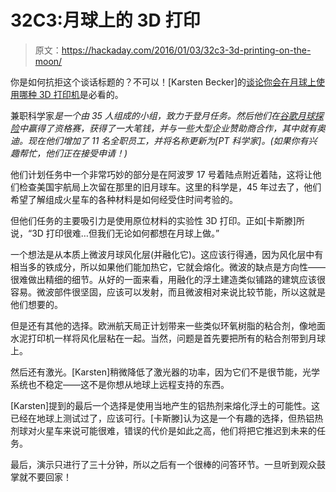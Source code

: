 # 32C3:月球上的 3D 打印

> 原文：<https://hackaday.com/2016/01/03/32c3-3d-printing-on-the-moon/>

你是如何抗拒这个谈话标题的？不可以！[Karsten Becker]的[谈论你会在月球上使用哪种 3D 打印机](https://media.ccc.de/v/32c3-7336-3d_printing_on_the_moon)是必看的。

兼职科学家*是一个由 35 人组成的小组，致力于登月任务。然后他们在[谷歌月球探险](http://lunar.xprize.org/)中赢得了资格赛，获得了一大笔钱，并与一些大型企业赞助商合作，其中就有奥迪。现在他们增加了 11 名全职员工，并将名称更新为[PT 科学家]。(如果你有兴趣帮忙，他们正在接受申请！)*

他们计划任务中一个非常巧妙的部分是在阿波罗 17 号着陆点附近着陆，这将让他们检查美国宇航局上次留在那里的旧月球车。这里的科学是，45 年过去了，他们希望了解组成火星车的各种材料是如何经受住时间考验的。

但他们任务的主要吸引力是使用原位材料的实验性 3D 打印。正如[卡斯滕]所说，“3D 打印很难…但我们无论如何都想在月球上做。”

一个想法是从本质上微波月球风化层(并融化它)。这应该行得通，因为风化层中有相当多的铁成分，所以如果他们能加热它，它就会熔化。微波的缺点是方向性——很难做出精细的细节。从好的一面来看，用融化的浮土建造类似铺路的建筑应该很容易。微波部件很坚固，应该可以发射，而且微波相对来说比较节能，所以这就是他们想要的。

但是还有其他的选择。欧洲航天局正计划带来一些类似环氧树脂的粘合剂，像地面水泥打印机一样将风化层粘在一起。当然，问题是首先要把所有的粘合剂带到月球上。

然后还有激光。[Karsten]稍微降低了激光器的功率，因为它们不是很节能，光学系统也不稳定——这不是你想从地球上远程支持的东西。

[Karsten]提到的最后一个选择是使用当地产生的铝热剂来熔化浮土的可能性。这已经在地球上测试过了，应该可行。[卡斯滕]认为这是一个有趣的选择，但热铝热剂球对火星车来说可能很难，错误的代价是如此之高，他们将把它推迟到未来的任务。

最后，演示只进行了三十分钟，所以之后有一个很棒的问答环节。一旦听到观众鼓掌就不要回家！